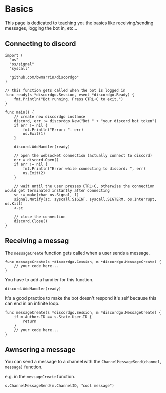 # Basics
This page is dedicated to teaching you the basics like receiving/sending messages, logging the bot in, etc...

## Connecting to discord
```golang
import (
  "os"
  "os/signal"
  "syscall"
  
  "github.com/bwmarrin/discordgo"
)

// this function gets called when the bot is logged in
func ready(s *discordgo.Session, event *discordgo.Ready) {
	fmt.Println("Bot running. Press CTRL+C to exit.")
}

func main() {
  	// create new discordgo instance
  	discord, err := discordgo.New("Bot " + "your discord bot token")
  	if err != nil {
      	fmt.Println("Error: ", err)
      	os.Exit(1)
  	}
  
  	discord.AddHandler(ready)
  
  	// open the websocket connection (actually connect to discord)
  	err = discord.Open()
	if err != nil {
		fmt.Println("Error while connecting to discord: ", err)
   	 	os.Exit(2)
	}
  
  	// wait until the user presses CTRL+C, otherwise the connection would get terminated instantly after connecting
  	sc := make(chan os.Signal, 1)
	signal.Notify(sc, syscall.SIGINT, syscall.SIGTERM, os.Interrupt, os.Kill)
	<-sc
  
  	// close the connection
  	discord.Close()
}
```

## Receiving a messag
The `messageCreate` function gets called when a user sends a message.
```golang
func messageCreate(s *discordgo.Session, m *discordgo.MessageCreate) {
  	// your code here...
}
```

You have to add a handler for this function.
```golang
discord.AddHandler(ready)
```

It's a good practice to make the bot doesn't respond it's self because this can end in an infinite loop.
```golang
func messageCreate(s *discordgo.Session, m *discordgo.MessageCreate) {
  	if m.Author.ID == s.State.User.ID {
		return
	}
  	// your code here...
}
```

## Awnsering a message
You can send a message to a channel with the `ChannelMessageSend(channel, message)` function.

e.g. in the `messageCreate` function.
```golang
s.ChannelMessageSend(m.ChannelID, "cool message")
```
